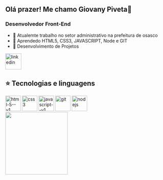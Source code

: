 <h2>Olá prazer! Me chamo Giovany Piveta👋</h2> 
<h3>Desenvolvedor Front-End</h3>
<ul>
  <li>🔭 Atualemte trabalho no setor administrativo na prefeitura de osasco</li>
  <li>🌱 Aprendedo HTML5, CSS3, JAVASCRIPT, Node e GIT</li>
  <li>👾 Desenvolvimento de Projetos</li>
</ul>
<div>
  <a href="https://www.linkedin.com/in/giovany-da-silva-piveta-179286383/" target="_blank"><img width="50" height="50" src="https://img.icons8.com/color/48/linkedin.png" alt="linkedin"/></a>
</div>
<div>
<h2>⭐ Tecnologias e linguagens</h2>
  <img width="48" height="48" src="https://img.icons8.com/color/48/html-5--v1.png" alt="html-5--v1"/>
  <img width="48" height="48" src="https://img.icons8.com/color/48/css3.png" alt="css3"/>
  <img width="48" height="48" src="https://img.icons8.com/color/48/javascript--v1.png" alt="javascript--v1"/>
  <img width="48" height="48" src="https://img.icons8.com/color/48/git.png" alt="git"/>
  <img width="48" height="48" src="https://img.icons8.com/color/48/nodejs.png" alt="nodejs"/>
</div>
<div>
<img height="195px" src="https://github-readme-stats.vercel.app/api/top-langs/?username=GYOPIVA&show_icons=true&theme=dark#gh-dark-mode-only">
</div>

